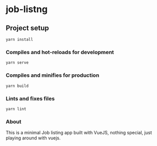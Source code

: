 # job-listng

## Project setup

```
yarn install
```

### Compiles and hot-reloads for development

```
yarn serve
```

### Compiles and minifies for production

```
yarn build
```

### Lints and fixes files

```
yarn lint
```

### About

This is a minimal Job listing app built with VueJS, nothing special, just playing around with vuejs.
